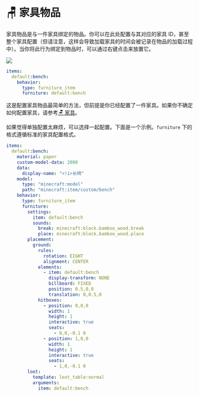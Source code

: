 # 🪑 家具物品

家具物品是与一件家具绑定的物品。你可以在此处配置与其对应的家具 ID，甚至整个家具配置（但请注意，这样会导致加载家具的时间会被记录在物品的加载过程中）。当你将此行为绑定到物品时，可以通过右键点击来放置它。

![](https://mo-mi.gitbook.io/~gitbook/image?url=https%3A%2F%2Fcontent.gitbook.com%2Fcontent%2FOgvQ1fEJPROp7131PPlK%2Fblobs%2FSYOQXH6ZY0VcGYGZLdgN%2Fimage.png\&width=768\&dpr=4\&quality=100\&sign=d039abea\&sv=2)

```yaml
items:
  default:bench:
    behavior:
      type: furniture_item
      furniture: default:bench
```

这是配置家具物品最简单的方法，但前提是你已经配置了一件家具。如果你不确定如何配置家具，请参考[🪑 家具](https://mo-mi.gitbook.io/xiaomomi-plugins/craftengine/plugin-wiki/craftengine/add-new-contents/furniture)。

如果觉得单独配置太麻烦，可以选择一起配置。下面是一个示例。`furniture` 下的格式遵循标准的家具配置格式。

```yaml
items:
  default:bench:
    material: paper
    custom-model-data: 2000
    data:
      display-name: "<!i>长椅"
    model:
      type: "minecraft:model"
      path: "minecraft:item/custom/bench"
    behavior:
      type: furniture_item
      furniture:
        settings:
          item: default:bench
          sounds:
            break: minecraft:block.bamboo_wood.break
            place: minecraft:block.bamboo_wood.place
        placement:
          ground:
            rules:
              rotation: EIGHT
              alignment: CENTER
            elements:
              - item: default:bench
                display-transform: NONE
                billboard: FIXED
                position: 0.5,0,0
                translation: 0,0.5,0
            hitboxes:
              - position: 0,0,0
                width: 1
                height: 1
                interactive: true
                seats:
                  - 0,0,-0.1 0
              - position: 1,0,0
                width: 1
                height: 1
                interactive: true
                seats:
                  - 1,0,-0.1 0
        loot:
          template: loot_table:normal
          arguments:
            item: default:bench
```
